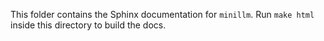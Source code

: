 This folder contains the Sphinx documentation for ``minillm``. Run ``make html`` inside this directory to build the docs.
